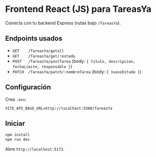 # Frontend React (JS) para TareasYa

Conecta con tu backend Express (rutas bajo `/TareasYa`).

## Endpoints usados
- `GET    /TareasYa/getall`
- `GET    /TareasYa/get/:estado`
- `POST   /TareasYa/postTarea` (body: `{ titulo, descripcion, fechaLimite, responsable }`)
- `PATCH  /TareasYa/patch/:nombreTarea` (body: `{ nuevoEstado }`)

## Configuración
Crea `.env`:
```
VITE_API_BASE_URL=http://localhost:5500/TareasYa
```

## Iniciar
```bash
npm install
npm run dev
```
Abre `http://localhost:5173`.

